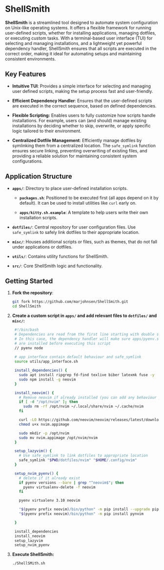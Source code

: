 # ShellSmith

**ShellSmith** is a streamlined tool designed to automate system configuration on Unix-like operating systems. It offers a flexible framework for running user-defined scripts, whether for installing applications, managing dotfiles, or executing custom tasks. With a terminal-based user interface (TUI) for selecting and managing installations, and a lightweight yet powerful dependency handler, ShellSmith ensures that all scripts are executed in the correct order, making it ideal for automating setups and maintaining consistent environments.

## Key Features

- **Intuitive TUI**: Provides a simple interface for selecting and managing user defined scripts, making the setup process fast and user-friendly.

- **Efficient Dependency Handler**: Ensures that the user-defined scripts are executed in the correct sequence, based on defined dependencies.

- **Flexible Scripting:** Enables users to fully customize how scripts handle installations. For example, users can (and should) manage existing installations by deciding whether to skip, overwrite, or apply specific logic tailored to their environment.

- **Centralized Dotfile Management**: Efficiently manage dotfiles by symlinking them from a centralized location. The `safe_symlink` function ensures secure linking, preventing overwriting of existing files, and providing a reliable solution for maintaining consistent system configurations.

## Application Structure

- **`apps/`**: Directory to place user-defined installation scripts.

  - **`packages.sh`**: Positioned to be executed first (all apps depend on it by default). It can be used to install utilities like `curl` early on.

  - **`apps/kitty.sh.example`**: A template to help users write their own installation scripts.

- **`dotfiles/`**: Central repository for user configuration files. Use `safe_symlink` to safely link dotfiles to their appropriate location.
  
- **`misc/`**: Houses additional scripts or files, such as themes, that do not fall under applications or dotfiles.

- **`utils/`**: Contains utility functions for ShellSmith.

- **`src/`**: Core ShellSmith logic and functionality.

## Getting Started

1. **Fork the repository**:

    ```bash
    git fork https://github.com/marjohnsen/ShellSmith.git
    cd ShellSmith
    ```

2. **Create a custom script in `apps/` and add relevant files to `dotfiles/` and `misc/`:**

   ```bash
    #!/bin/bash
    # Dependencies are read from the first line starting with double slash.
    # In this case, the dependency handler will make sure apps/pyenv.sh and apps/node.sh
    # are installed before executing this script
    // pyenv node
    
    # app interface contain default behaviour and safe_symlink
    source utils/app_interface.sh

    install_dependencies() {
      sudo apt install ripgrep fd-find texlive biber latexmk fuse -y
      sudo npm install -g neovim
    }

    install_neovim() {
      # Remove neovim if already installed (you can add any behaviour you like, this works for me)
      if [ -d "/opt/nvim" ]; then
        sudo rm -rf /opt/nvim ~/.local/share/nvim ~/.cache/nvim
      fi

      curl -LO https://github.com/neovim/neovim/releases/latest/download/nvim.appimage
      chmod u+x nvim.appimage

      sudo mkdir -p /opt/nvim
      sudo mv nvim.appimage /opt/nvim/nvim
    }

    setup_lazyvim() {
      # Use safe_symlink to link dotfiles to appropriate location 
      safe_symlink "$PWD/dotfiles/nvim" "$HOME/.config/nvim"
    }

    setup_nvim_pyenv() {
      # delete if it already exist
      if pyenv versions --bare | grep "^neovim$"; then
        pyenv virtualenv-delete -f neovim
      fi

      pyenv virtualenv 3.10 neovim

      "$(pyenv prefix neovim)/bin/python" -m pip install --upgrade pip
      "$(pyenv prefix neovim)/bin/python" -m pip install pynvim

    }

    install_dependencies
    install_neovim
    setup_lazyvim
    setup_nvim_pyenv
    ```

3. **Execute ShellSmith:**

    ```bash
    ./ShellSMith.sh
    ```
